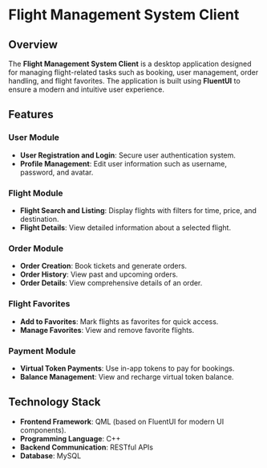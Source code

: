 # Flight Management System Client

## Overview
The **Flight Management System Client** is a desktop application designed for managing flight-related tasks such as booking, user management, order handling, and flight favorites. The application is built using **FluentUI** to ensure a modern and intuitive user experience.

## Features
### User Module
- **User Registration and Login**: Secure user authentication system.
- **Profile Management**: Edit user information such as username, password, and avatar.

### Flight Module
- **Flight Search and Listing**: Display flights with filters for time, price, and destination.
- **Flight Details**: View detailed information about a selected flight.

### Order Module
- **Order Creation**: Book tickets and generate orders.
- **Order History**: View past and upcoming orders.
- **Order Details**: View comprehensive details of an order.

### Flight Favorites
- **Add to Favorites**: Mark flights as favorites for quick access.
- **Manage Favorites**: View and remove favorite flights.

### Payment Module
- **Virtual Token Payments**: Use in-app tokens to pay for bookings.
- **Balance Management**: View and recharge virtual token balance.

## Technology Stack
- **Frontend Framework**: QML (based on FluentUI for modern UI components).
- **Programming Language**: C++
- **Backend Communication**: RESTful APIs
- **Database**: MySQL



